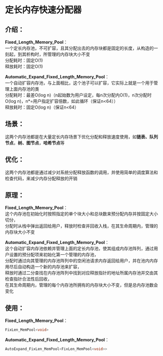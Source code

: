 # 定长内存快速分配器  
  
## 介绍：  
**Fixed_Length_Memory_Pool**：  
一个定长内存池，不可扩容，且其分配出去的内存块都是固定的长度，从构造的一刻起，到其析构时，所管理的内存块大小不变  
分配耗时：固定O(1)  
释放耗时：固定O(1)  
  
**Automatic_Expand_Fixed_Length_Memory_Pool**：  
一个自动扩容内存池，与上面相比，这个池子可以扩容，它实际上就是一个用于管理上面内存池的类  
分配耗时：最差O(log n)（n起始数为用户设定，每n次分配内O(1)，n次分配时O(log n)，n\*=用户指定扩容倍数，如此循环（保证n<64））  
释放耗时：固定O(log n)（保证n<64）  
  
## 场景：  
这两个内存池都是在大量定长内存场景下优化分配和释放速度使用，如**链表、队列节点**，**树、图节点**，**哈希节点**等  
  
## 优化：  
这两个内存池都是通过减少对系统分配释放函数的调用，并使用简单的调度算法和检查代码，来减少内存分配释放的开销  
  
## 原理：  
**Fixed_Length_Memory_Pool**：  
这个内存池在初始化时按照指定的单个块大小和总块数来预分配内存并按固定大小切分，  
分配时从栈中弹出返回给用户，释放时检查并回收入栈，在其生命周期内，管理的内存块大小不变  
  
**Automatic_Expand_Fixed_Length_Memory_Pool**：  
这个自动扩容内存池依赖并管理上面的定长内存池，使其组成内存池阵列，通过用户设置的预分配项来初始化第一个管理的内存池，  
分配时通过向其管理的内存池阵列中的空闲池请求内存返回给用户，并在池内内存用尽后自动构造一个新的内存池来扩容，  
释放时通过二分查找在内存池阵列中找到对应释放指针的地址所属内存池并交由其检查指针合法性后回收，  
在其生命周期内，管理的每个内存池所拥有的内存块大小不变，但是总内存池数会变化  

## 使用：  
**Fixed_Length_Memory_Pool**：  
```cpp
FixLen_MemPool<void>
```

**Automatic_Expand_Fixed_Length_Memory_Pool**：  
```cpp
AutoExpand_FixLen_MemPool<FixLen_MemPool<void>>
```
